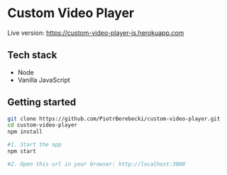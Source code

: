 # Custom Video Player

Live version: https://custom-video-player-js.herokuapp.com

<!-- <img src="./src/graphics/screencast.gif" width="275px" height="auto"> -->

## Tech stack
* Node
* Vanilla JavaScript

## Getting started

```sh
git clone https://github.com/PiotrBerebecki/custom-video-player.git
cd custom-video-player
npm install

#1. Start the app
npm start

#2. Open this url in your browser: http://localhost:3000
```
